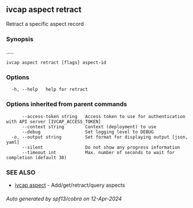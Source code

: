 ## ivcap aspect retract

Retract a specific aspect record

### Synopsis

.....

```
ivcap aspect retract [flags] aspect-id
```

### Options

```
  -h, --help   help for retract
```

### Options inherited from parent commands

```
      --access-token string   Access token to use for authentication with API server [IVCAP_ACCESS_TOKEN]
      --context string        Context (deployment) to use
      --debug                 Set logging level to DEBUG
  -o, --output string         Set format for displaying output [json, yaml]
      --silent                Do not show any progress information
      --timeout int           Max. number of seconds to wait for completion (default 30)
```

### SEE ALSO

* [ivcap aspect](ivcap_aspect.md)	 - Add/get/retract/query aspects

###### Auto generated by spf13/cobra on 12-Apr-2024
